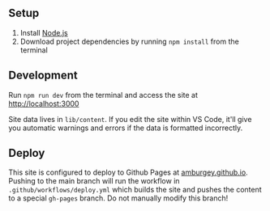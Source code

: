 ## Setup

1. Install [Node.js](https://nodejs.org/en/download/)
2. Download project dependencies by running `npm install` from the terminal

## Development

Run `npm run dev` from the terminal and access the site at [http://localhost:3000](http://localhost:3000)

Site data lives in `lib/content`. If you edit the site within VS Code, it'll give you automatic warnings and errors if the data is formatted incorrectly.

## Deploy

This site is configured to deploy to Github Pages at [amburgey.github.io](https://amburgey.github.io). Pushing to the main branch will run the workflow in `.github/workflows/deploy.yml` which builds the site and pushes the content to a special `gh-pages` branch. Do not manually modify this branch!
